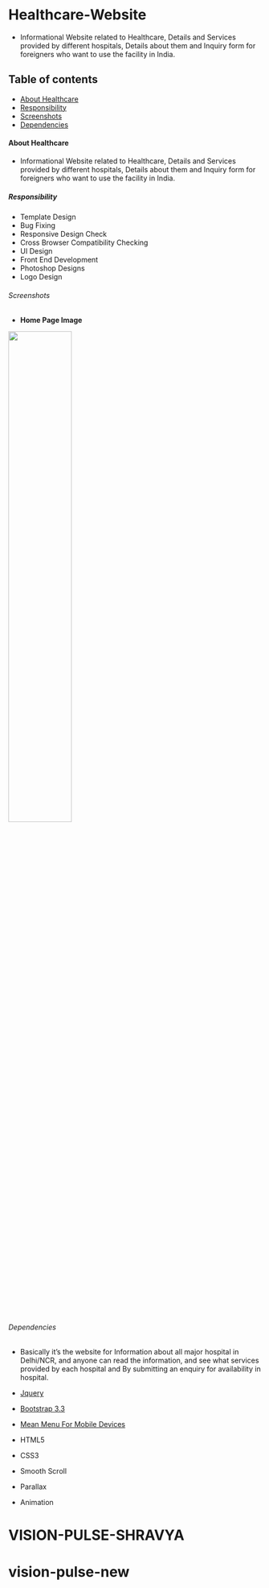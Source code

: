 # Healthcare-Website
- Informational Website related to Healthcare, Details and Services provided by different hospitals, Details about them and Inquiry form for foreigners who want to use the facility in India.

## Table of contents
- [About Healthcare](#about-healthcare)
- [Responsibility](#responsibility)
- [Screenshots](#screenshots)
- [Dependencies](#dependencies)


#### About Healthcare
- Informational Website related to Healthcare, Details and Services provided by different hospitals, Details about them and Inquiry form for foreigners who want to use the facility in India.

##### Responsibility
- Template Design
- Bug Fixing
- Responsive Design Check
- Cross Browser Compatibility Checking
- UI Design
- Front End Development
- Photoshop Designs
- Logo Design


###### Screenshots

- **Home Page Image** 
<img src="https://github.com/pras75299/Healthcare-Website/blob/master/images/home-healthcare.png?raw=true" width="50%" height="50%"/>


###### Dependencies
- Basically it’s the website for  Information about all major hospital in Delhi/NCR, and anyone can read the information, and see what services provided by each hospital and By submitting an enquiry for availability in hospital.


- [Jquery](https://code.jquery.com/jquery-3.2.1.min.js) <br/>
- [Bootstrap 3.3](https://getbootstrap.com/docs/3.3/) <br/>
- [Mean Menu For Mobile Devices](https://github.com/meanthemes/meanMenu) <br/>
- HTML5 <br/>
- CSS3 <br/>
- Smooth Scroll <br/> 
- Parallax <br/>
- Animation <br/>
# VISION-PULSE-SHRAVYA
# vision-pulse-new
